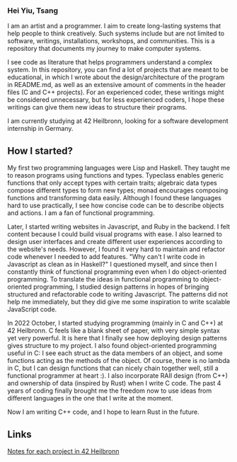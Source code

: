 ### Hei Yiu, Tsang

I am an artist and a programmer. I aim to create long-lasting systems that help people to think creatively. Such systems include but are not limited to software, writings, installations, workshops, and communities. This is a repository that documents my journey to make computer systems.

I see code as literature that helps programmers understand a complex system. In this repository, you can find a lot of projects that are meant to be educational, in which I wrote about the design/architecture of the program in README.md, as well as an extensive amount of comments in the header files (C and C++ projects). For an experienced coder, these writings might be considered unnecessary, but for less experienced coders, I hope these writings can give them new ideas to structure their programs.

I am currently studying at 42 Heilbronn, looking for a software development internship in Germany.

## How I started?

My first two programming languages were Lisp and Haskell. They taught me to reason programs using functions and types. Typeclass enables generic functions that only accept types with certain traits; algebraic data types compose different types to form new types; monad encourages composing functions and transforming data easily. Although I found these languages hard to use practically, I see how concise code can be to describe objects and actions. I am a fan of functional programming.

Later, I started writing websites in Javascript, and Ruby in the backend. I felt content because I could build visual programs with ease. I also learned to design user interfaces and create different user experiences according to the website's needs. However, I found it very hard to maintain and refactor code whenever I needed to add features. "Why can't I write code in Javascript as clean as in Haskell?" I questioned myself, and since then I constantly think of functional programming even when I do object-oriented programming. To translate the ideas in functional programming to object-oriented programming, I studied design patterns in hopes of bringing structured and refactorable code to writing Javascript. The patterns did not help me immediately, but they did give me some inspiration to write scalable JavaScript code.

In 2022 October, I started studying programming (mainly in C and C++) at 42 Heilbronn. C feels like a blank sheet of paper, with very simple syntax yet very powerful. It is here that I finally see how deploying design patterns gives structure to my project. I also found object-oriented programming useful in C: I see each struct as the data members of an object, and some functions acting as the methods of the object. Of course, there is no lambda in C, but I can design functions that can nicely chain together well, still a functional programmer at heart :). I also incorporate RAII design (from C++) and ownership of data (inspired by Rust) when I write C code. The past 4 years of coding finally brought me the freedom now to use ideas from different languages in the one that I write at the moment.

Now I am writing C++ code, and I hope to learn Rust in the future.

## Links

[Notes for each project in 42 Heilbronn](https://anthonytsang.notion.site/anthonytsang/42-b08e955b402b42609c4ebda0a2f35dc1)
